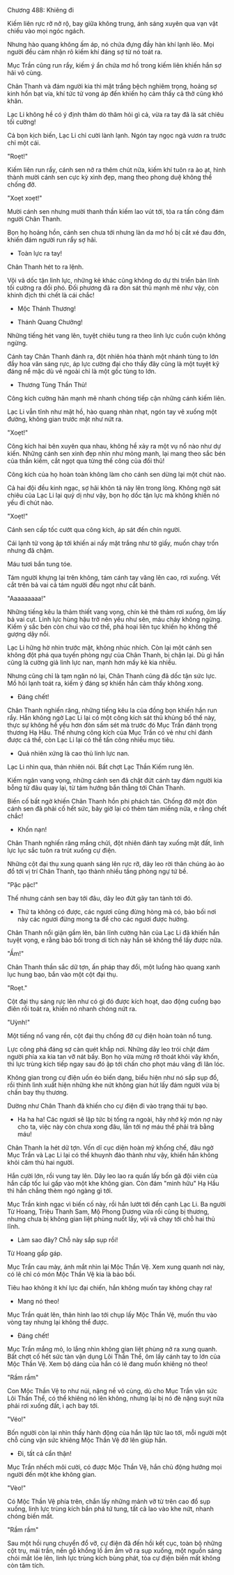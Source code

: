 




Chương 488: Khiêng đi


Kiếm liên rực rỡ nở rộ, bay giữa không trung, ánh sáng xuyên qua vạn vật chiếu vào mọi ngóc ngách.

Nhưng hào quang không ấm áp, nó chứa đựng đầy hàn khí lạnh lẽo. Mọi người đều cảm nhận rõ kiếm khí đáng sợ từ nó toát ra.

Mục Trần cũng run rẩy, kiếm ý ẩn chứa mơ hồ trong kiếm liên khiến hắn sợ hãi vô cùng.

Chân Thanh và đám người kia thì mặt trắng bệch nghiêm trọng, hoảng sợ kinh hồn bạt vía, khí tức tử vong áp đến khiến họ cảm thấy cả thở cũng khó khăn.

Lạc Li không hề có ý định thăm dò thăm hỏi gì cả, vừa ra tay đã là sát chiêu tối cường!

Cả bọn kịch biến, Lạc Li chỉ cười lành lạnh. Ngón tay ngọc ngà vươn ra trước chỉ một cái.

"Roẹt!"

Kiếm liên run rẩy, cánh sen nở ra thêm chút nữa, kiếm khí tuôn ra ào ạt, hình thành mười cánh sen cực kỳ xinh đẹp, mang theo phong duệ không thể chống đỡ.

"Xoẹt xoẹt!"

Mười cánh sen nhưng mười thanh thần kiếm lao vút tới, tỏa ra tấn công đám người Chân Thanh.

Bọn họ hoảng hồn, cánh sen chưa tới nhưng làn da mơ hồ bị cắt xé đau đớn, khiến đám người run rẩy sợ hãi.

- Toàn lực ra tay!

Chân Thanh hét to ra lệnh.

Vội vã dốc tận linh lực, những kẻ khác cũng không do dự thi triển bản lĩnh tối cường ra đối phó. Đối phương đã ra đòn sát thủ mạnh mẽ như vậy, còn khinh địch thì chết là cái chắc!

- Mộc Thánh Thương!

- Thánh Quang Chưởng!

Những tiếng hét vang lên, tuyệt chiêu tung ra theo linh lực cuồn cuộn không ngừng.

Cánh tay Chân Thanh đánh ra, đột nhiên hóa thành một nhánh tùng to lớn đầy hoa văn sáng rực, áp lực cường đại cho thấy đây cũng là một tuyệt kỹ đáng nể mặc dù vẻ ngoài chỉ là một gốc tùng to lớn.

- Thương Tùng Thần Thủ!

Công kích cường hãn mạnh mẽ nhanh chóng tiếp cận những cánh kiếm liên.

Lạc Li vẫn tĩnh như mặt hồ, hào quang nhàn nhạt, ngón tay vẽ xuống một đường, không gian trước mặt như nứt ra.

"Xoẹt!"

Công kích hai bên xuyên qua nhau, không hề xảy ra một vụ nổ nào như dự kiến. Những cánh sen xinh đẹp nhìn như mỏng manh, lại mang theo sắc bén của thần kiếm, cắt ngọt qua từng thế công của đối thủ!

Công kích của họ hoàn toàn không làm cho cánh sen dừng lại một chút nào.

Cả hai đội đều kinh ngạc, sợ hãi khôn tả nảy lên trong lòng. Không ngờ sát chiêu của Lạc Li lại quỷ dị như vậy, bọn họ dốc tận lực mà không khiến nó yếu đi chút nào.

"Xoẹt!"

Cánh sen cấp tốc cướt qua công kích, áp sát đến chín người.

Cái lạnh tử vong ập tới khiến ai nấy mặt trắng như tờ giấy, muốn chạy trốn nhưng đã chậm.

Máu tươi bắn tung tóe.

Tám người khựng lại trên không, tám cánh tay văng lên cao, rơi xuống. Vết cắt trên bả vai cả tám người đều ngọt như cắt bánh.

"Aaaaaaaaa!"

Những tiếng kêu la thảm thiết vang vọng, chín kẻ thê thảm rơi xuống, ôm lấy bả vai cụt. Linh lực hùng hậu trở nên yếu như sên, máu chảy không ngừng. Kiếm ý sắc bén còn chui vào cơ thể, phá hoại liên tục khiến họ không thể gượng dậy nổi.

Lạc Li hững hờ nhìn trước mặt, không nhúc nhích. Còn lại một cánh sen không đột phá qua tuyến phòng ngự của Chân Thanh, bị chặn lại. Dù gì hắn cũng là cường giả linh lực nan, mạnh hơn mấy kẻ kia nhiều.

Nhưng cũng chỉ là tạm ngăn nó lại, Chân Thanh cũng đã dốc tận sức lực. Mồ hôi lạnh toát ra, kiếm ý đáng sợ khiến hắn cảm thấy không xong.

- Đáng chết!

Chân Thanh nghiến răng, những tiếng kêu la của đồng bọn khiến hắn run rẩy. Hắn không ngờ Lạc Li lại có một công kích sát thủ khủng bố thế này, thực sự không hề yếu hơn đòn sấm sét mà trước đó Mục Trần đánh trọng thương Hạ Hầu. Thế nhưng công kích của Mục Trần có vẻ như chỉ đánh được cá thể, còn Lạc Li lại có thể tấn công nhiều mục tiêu.

- Quả nhiên xứng là cao thủ linh lực nan.

Lạc Li nhìn qua, thản nhiên nói. Bất chợt Lạc Thần Kiếm rung lên.

Kiếm ngân vang vọng, những cánh sen đã chặt đứt cánh tay đám người kia bỗng từ đâu quay lại, từ tám hướng bắn thẳng tới Chân Thanh.

Biến cố bất ngờ khiến Chân Thanh hồn phi phách tán. Chống đỡ một đòn cánh sen đã phải cố hết sức, bây giờ lại có thêm tám miếng nữa, e rằng chết chắc!

- Khốn nạn!

Chân Thanh nghiến răng mắng chửi, đột nhiên đánh tay xuống mặt đất, linh lực lục sắc tuôn ra trút xuống cự điện.

Những cột đại thụ xung quanh sáng lên rực rỡ, dây leo rời thân chúng ào ào đổ tới vị trí Chân Thanh, tạo thành nhiều tầng phòng ngự tứ bề.

"Pặc pặc!"

Thế nhưng cánh sen bay tới đâu, dây leo đứt gãy tan tành tới đó.

- Thứ ta không có được, các ngươi cũng đừng hòng mà có, bảo bối nơi này các ngươi đừng mong ta để cho các ngươi được hưởng.

Chân Thanh nổi giận gầm lên, bản lĩnh cường hãn của Lạc Li đã khiến hắn tuyệt vọng, e rằng bảo bối trong di tích này hắn sẽ không thể lấy được nữa.

"Ầm!"

Chân Thanh thần sắc dữ tợn, ấn pháp thay đổi, một luồng hào quang xanh lục hung bạo, bắn vào một cột đại thụ.

"Roẹt."

Cột đại thụ sáng rực lên như có gì đó được kích hoạt, dao động cuồng bạo điên rồi toát ra, khiến nó nhanh chóng nứt ra.

"Uỳnh!"

Một tiếng nổ vang rền, cột đại thụ chống đỡ cự điện hoàn toàn nổ tung.

Lực công phá đáng sợ càn quét khắp nơi. Những dây leo trói chặt đám người phía xa kia tan vỡ nát bấy. Bọn họ vừa mừng rỡ thoát khỏi vây khốn, thì lực trùng kích tiếp ngay sau đó ập tới chấn cho phọt máu văng đi lăn lóc.

Không gian trong cự điện uốn éo biến dạng, biểu hiện như nó sắp sụp đổ, rồi thình lình xuất hiện những khe nứt không gian hút lấy đám người vừa bị chấn bay thụ thương.

Dường như Chân Thanh đã khiến cho cự điện đi vào trạng thái tự bạo.

- Ha ha ha! Các ngươi sẽ lập tức bị tống ra ngoài, hãy nhớ kỹ món nợ này cho ta, việc này còn chưa xong đâu, lần tới nợ máu thề phải trả bằng máu!

Chân Thanh la hét dữ tợn. Vốn dĩ cục diện hoàn mỹ khống chế, đâu ngờ Mục Trần và Lạc Li lại có thể khuynh đảo thành như vậy, khiến hắn không khỏi căm thù hai người.

Hắn cười lớn, rồi vung tay lên. Dây leo lao ra quấn lấy bốn gã đội viên của hắn cấp tốc lui gấp vào một khe không gian. Còn đám "minh hữu" Hạ Hầu thì hắn chẳng thèm ngó ngàng gì tới.

Mục Trần kinh ngạc vì biến cố này, rồi hắn lướt tới đến cạnh Lạc Li. Ba người Từ Hoang, Triệu Thanh Sam, Mộ Phong Dương vừa rồi cũng bị thương, nhưng chưa bị không gian liệt phùng nuốt lấy, vội vã chạy tới chỗ hai thủ lĩnh.

- Làm sao đây? Chỗ này sắp sụp rồi!

Từ Hoang gấp gáp.

Mục Trần cau mày, ánh mắt nhìn lại Mộc Thần Vệ. Xem xung quanh nơi này, có lẽ chỉ có món Mộc Thần Vệ kia là bảo bối.

Tiêu hao không ít khí lực đại chiến, hắn không muốn tay không chạy ra!

- Mang nó theo!

Mục Trần quát lên, thân hình lao tới chụp lấy Mộc Thần Vệ, muốn thu vào vòng tay nhưng lại không thể được.

- Đáng chết!

Mục Trần mắng mỏ, lo lắng nhìn không gian liệt phùng nở ra xung quanh. Bất chợt cố hết sức tàn vận dụng Lôi Thần Thể, ôm lấy cánh tay to lớn của Mộc Thần Vệ. Xem bộ dáng của hắn có lẽ đang muốn khiêng nó theo!

"Rầm rầm"

Con Mộc Thần Vệ to như núi, nặng nề vô cùng, dù cho Mục Trần vận sức Lôi Thần Thể, có thể khiêng nó lên không, nhưng lại bị nó đè nặng suýt nữa phải rơi xuống đất, ì ạch bay tới.

"Véo!"

Bốn người còn lại nhìn thấy hành động của hắn lập tức lao tới, mỗi người một chỗ cùng vận sức khiêng Mộc Thần Vệ đỡ lên giúp hắn.

- Đi, tất cả cẩn thận!

Mục Trần nhếch môi cười, có được Mộc Thần Vệ, hắn chủ động hướng mọi người đến một khe không gian.

"Vèo!"

Có Mộc Thần Vệ phía trên, chắn lấy những mảnh vỡ từ trên cao đổ sụp xuống, linh lực trùng kích bắn phá tứ tung, tất cả lao vào khe nứt, nhanh chóng biến mất.

"Rầm rầm"

Sau một hồi rung chuyển đổ vỡ, cự điện đã đến hồi kết cục, toàn bộ những cột trụ, mái trần, nền gỗ khổng lồ ầm ầm vỡ ra sụp xuống, một nguồn sáng chói mắt lóe lên, linh lực trùng kích bùng phát, tòa cự điện biến mất không còn tăm tích.




